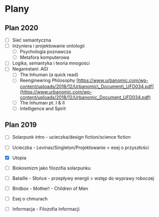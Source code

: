 # Plany



## Plan 2020

* [ ] Sieć semantyczna
* [ ] Inżyniera i projektowanie ontologii
  * [ ] Psychologia poznawcza
  * [ ] Metafora komputerowa
* [ ] Logika, semantyka i teoria mnogości
* [ ] Negarestani: AGI
  * [ ] The Inhuman \(a quick read\)
  * [ ] Reengineering Philosophy [https://www.urbanomic.com/wp-content/uploads/2018/12/Urbanomic\_Document\_UFD034.pdf](https://www.urbanomic.com/wp-content/uploads/2018/12/Urbanomic_Document_UFD034.pdf)
  * [ ] The Inhuman pt. I & II
  * [ ] Intelligence and Spirit

## Plan 2019

* [ ] Solarpunk intro - ucieczka/design fiction/science fiction
* [ ] Ucieczka - Levinas/Singleton/Projektowanie &lt; esej o przyszłości
* [x] Utopia
* [ ] Biokosmizm jako filozofia solarpunku
* [ ] Bataille - Słońce - przepływy energii &gt; wstęp do wyprawy roboczej
* [ ] Birdbox - Mother! - Children of Men
* [ ] Esej o chmurach
* [ ] Informacja - Filozofia Informacji

